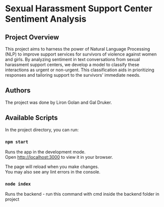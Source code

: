 # Sexual Harassment Support Center Sentiment Analysis
## Project Overview
This project aims to harness the power of Natural Language Processing (NLP) to improve support services for survivors of violence against women and girls. By analyzing sentiment in text conversations from sexual harassment support centers, we develop a model to classify these interactions as urgent or non-urgent. This classification aids in prioritizing responses and tailoring support to the survivors' immediate needs.

## Authors
The project was done by Liron Golan and Gal Druker.

## Available Scripts

In the project directory, you can run:

### `npm start`

Runs the app in the development mode.\
Open [http://localhost:3000](http://localhost:3000) to view it in your browser.

The page will reload when you make changes.\
You may also see any lint errors in the console.


### `node index`
Runs the backend - run this command with cmd inside the backend folder in project
